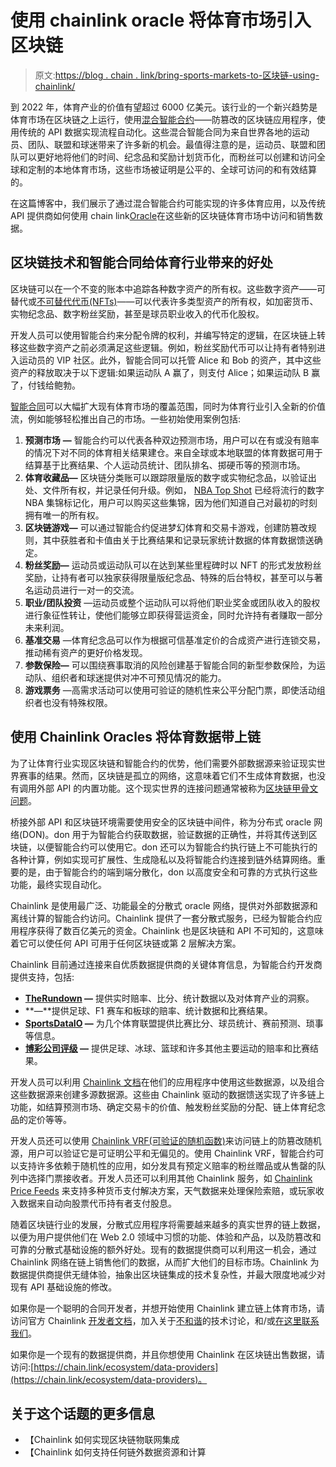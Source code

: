 # 使用 chainlink oracle 将体育市场引入区块链

> 原文:[https://blog . chain . link/bring-sports-markets-to-区块链-using-chainlink/](https://blog.chain.link/bringing-sports-markets-to-blockchains-using-chainlink/)

到 2022 年，体育产业的价值有望超过 6000 亿美元。该行业的一个新兴趋势是体育市场在区块链之上运行，使用[混合智能合约](https://blog.chain.link/hybrid-smart-contracts-explained/)——防篡改的区块链应用程序，使用传统的 API 数据实现流程自动化。这些混合智能合同为来自世界各地的运动员、团队、联盟和球迷带来了许多新的机会。最值得注意的是，运动员、联盟和团队可以更好地将他们的时间、纪念品和奖励计划货币化，而粉丝可以创建和访问全球和定制的本地体育市场，这些市场被证明是公平的、全球可访问的和有效结算的。

在这篇博客中，我们展示了通过混合智能合约可能实现的许多体育应用，以及传统 API 提供商如何使用 chain link[Oracle](https://chain.link/education/blockchain-oracles)在这些新的区块链体育市场中访问和销售数据。

## 区块链技术和智能合同给体育行业带来的好处

区块链可以在一个不变的账本中追踪各种数字资产的所有权。这些数字资产——可替代或[不可替代代币(NFTs)](https://chain.link/education/nfts)——可以代表许多类型资产的所有权，如加密货币、实物纪念品、数字粉丝奖励，甚至是球员职业收入的代币化股权。

开发人员可以使用智能合约来分配令牌的权利，并编写特定的逻辑，在区块链上转移这些数字资产之前必须满足这些逻辑。例如，粉丝奖励代币可以让持有者特别进入运动员的 VIP 社区。此外，智能合同可以托管 Alice 和 Bob 的资产，其中这些资产的释放取决于以下逻辑:如果运动队 A 赢了，则支付 Alice；如果运动队 B 赢了，付钱给鲍勃。

[智能合同](https://chain.link/education/smart-contracts)可以大幅扩大现有体育市场的覆盖范围，同时为体育行业引入全新的价值流，例如能够轻松推出自己的市场。一些初始使用案例包括:

1.  **预测市场** **—** 智能合约可以代表各种双边预测市场，用户可以在有或没有赔率的情况下对不同的体育相关结果建仓。来自全球或本地联盟的体育数据可用于结算基于比赛结果、个人运动员统计、团队排名、掷硬币等的预测市场。
2.  **体育收藏品—** 区块链分类账可以跟踪限量版的数字或实物纪念品，以验证出处、文件所有权，并记录任何升级。例如， [NBA Top Shot](https://nbatopshot.com/) 已经将流行的数字 NBA 集锦标记化，用户可以购买这些集锦，因为他们知道自己对最初的时刻拥有唯一的所有权。
3.  **区块链游戏—** 可以通过智能合约促进梦幻体育和交易卡游戏，创建防篡改规则，其中获胜者和卡值由关于比赛结果和记录玩家统计数据的体育数据馈送确定。
4.  **粉丝奖励—** 运动员或运动队可以在达到某些里程碑时以 NFT 的形式发放粉丝奖励，让持有者可以独家获得限量版纪念品、特殊的后台特权，甚至可以与著名运动员进行一对一的交流。
5.  **职业/团队投资** —运动员或整个运动队可以将他们职业奖金或团队收入的股权进行象征性转让，使他们能够立即获得营运资金，同时允许持有者赚取一部分未来利润。
6.  **基准交易** —体育纪念品可以作为根据可信基准定价的合成资产进行连锁交易，推动稀有资产的更好价格发现。
7.  **参数保险—** 可以围绕赛事取消的风险创建基于智能合同的新型参数保险，为运动队、组织者和球迷提供对冲不可预见情况的能力。
8.  **游戏票务** —高需求活动可以使用可验证的随机性来公平分配门票，即使活动组织者也没有特殊权限。

## 使用 Chainlink Oracles 将体育数据带上链

为了让体育行业实现区块链和智能合约的优势，他们需要外部数据源来验证现实世界赛事的结果。然而，区块链是孤立的网络，这意味着它们不生成体育数据，也没有调用外部 API 的内置功能。这个现实世界的连接问题通常被称为[区块链甲骨文问题](https://blog.chain.link/what-is-the-blockchain-oracle-problem/)。

桥接外部 API 和区块链环境需要使用安全的区块链中间件，称为分布式 oracle 网络(DON)。don 用于为智能合约获取数据，验证数据的正确性，并将其传送到区块链，以便智能合约可以使用它。don 还可以为智能合约执行链上不可能执行的各种计算，例如实现可扩展性、生成隐私以及将智能合约连接到链外结算网络。重要的是，由于智能合约的端到端分散化，don 以高度安全和可靠的方式执行这些功能，最终实现自动化。

Chainlink 是使用最广泛、功能最全的分散式 oracle 网络，提供对外部数据源和离线计算的智能合约访问。Chainlink 提供了一套分散式服务，已经为智能合约应用程序获得了数百亿美元的资金。Chainlink 也是区块链和 API 不可知的，这意味着它可以使任何 API 可用于任何区块链或第 2 层解决方案。

Chainlink 目前通过连接来自优质数据提供商的关键体育信息，为智能合约开发商提供支持，包括:

*   **[TheRundown](https://market.link/data-providers/098c3c5e-811d-4b8a-b2e3-d1806909c7d7/integrations?network=1) —** 提供实时赔率、比分、统计数据以及对体育产业的洞察。
*   **—**提供足球、F1 赛车和板球的赔率、统计数据和比赛结果。
*   **[SportsDataIO](https://market.link/data-providers/5fcd7b71-33aa-4679-bc70-75d3ebe01c04/integrations?network=1) —** 为几个体育联盟提供比赛比分、球员统计、赛前预测、琐事等信息。
*   **[博彩公司评级](https://market.link/data-providers/3620ffd3-d6be-4ede-961c-9f9fd91a5b84/integrations?network=1) —** 提供足球、冰球、篮球和许多其他主要运动的赔率和比赛结果。

开发人员可以利用 [Chainlink 文档](https://docs.chain.link/docs/data-provider-nodes-list/)在他们的应用程序中使用这些数据源，以及组合这些数据源来创建多源数据源。这些由 Chainlink 驱动的数据馈送实现了许多链上功能，如结算预测市场、确定交易卡的价值、触发粉丝奖励的分配、链上体育纪念品的定价等等。

开发人员还可以使用 [Chainlink VRF(可验证的随机函数)](https://chain.link/solutions/chainlink-vrf)来访问链上的防篡改随机源，用户可以验证它是可证明公平和无偏见的。使用 Chainlink VRF，智能合约可以支持许多依赖于随机性的应用，如分发具有预定义赔率的粉丝赠品或从售罄的队列中选择门票接收者。开发人员还可以利用其他 Chainlink 服务，如 [Chainlink Price Feeds](https://chain.link/solutions/defi) 来支持多种货币支付解决方案，天气数据来处理保险索赔，或玩家收入数据来自动向股票代币持有者支付股息。

随着区块链行业的发展，分散式应用程序将需要越来越多的真实世界的链上数据，以便为用户提供他们在 Web 2.0 领域中习惯的功能、体验和产品，以及防篡改和可靠的分散式基础设施的额外好处。现有的数据提供商可以利用这一机会，通过 Chainlink 网络在链上销售他们的数据，从而扩大他们的目标市场。Chainlink 为数据提供商提供无缝体验，抽象出区块链集成的技术复杂性，并最大限度地减少对现有 API 基础设施的修改。

如果你是一个聪明的合同开发者，并想开始使用 Chainlink 建立链上体育市场，请访问官方 Chainlink [开发者文档](https://docs.chain.link/docs/getting-started)，加入关于[不和谐](https://discordapp.com/invite/aSK4zew)的技术讨论，和/或[在这里联系我们](https://chainlinkcommunity.typeform.com/to/OYQO67EF?page=blog)。

如果你是一个现有的数据提供商，并且你想使用 Chainlink 在区块链出售数据，请访问:[https://chain.link/ecosystem/data-providers](https://chain.link/ecosystem/data-providers)。

## 关于这个话题的更多信息

*   【Chainlink 如何实现区块链物联网集成
*   【Chainlink 如何支持任何链外数据资源和计算